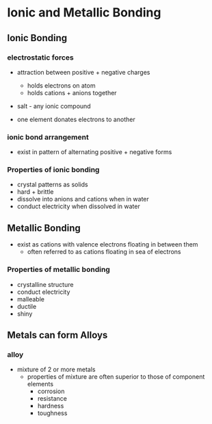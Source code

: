# Ionic and Metallic Bonding

## Ionic Bonding

### electrostatic forces

- attraction between positive + negative charges
  - holds electrons on atom
  - holds cations + anions together

- salt - any ionic compound
- one element donates electrons to another

### ionic bond arrangement

- exist in pattern of alternating positive + negative forms

### Properties of ionic bonding

- crystal patterns as solids
- hard + brittle
- dissolve into anions and cations when in water
- conduct electricity when dissolved in water

## Metallic Bonding

- exist as cations with valence electrons floating in between them
  - often referred to as cations floating in sea of electrons

### Properties of metallic bonding

- crystalline structure
- conduct electricity
- malleable
- ductile
- shiny

## Metals can form Alloys

### alloy

- mixture of 2 or more metals
  - properties of mixture are often superior to those of component elements
    - corrosion
    - resistance
    - hardness
    - toughness
